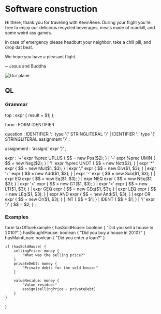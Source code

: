 # Software construction

Hi there, thank you for traveling with KevinRene. During your flight you're free to enjoy our delicious recycled beverages, meals made of roadkill, and some weird ass games.

In case of emergency please headbutt your neighbor, take a chill pill, and drop dat beat.

We hope you have a pleasant flight.

~ Jesus and Buddha

![Our plane](http://www.studentsoftheworld.info/sites/misc/img/28740_weird-plane[1].jpg)


## QL

### Grammar


top : expr { result = $1; };

form : FORM IDENTIFIER 

question : IDENTIFIER ':' type '{' STRINGLITERAL '}' 
		 | IDENTIFIER ':' type '{' STRINGLITERAL assignment '}'
		 ;

assignment : 'assign(' expr ')'
		   ;

expr : '+' expr	%prec UPLUS { $$ = new Pos($2); }
	 | '-' expr	%prec UMIN  { $$ = new Neg($2); }
	 | '!' expr %prec UNOT  { $$ = new Not($2); }
	 | expr '*' expr		{ $$ = new Mul($1, $3); }
	 | expr '/' expr 		{ $$ = new Div($1, $3); }
	 | expr '+' expr		{ $$ = new Add($1, $3); }
	 | expr '-' expr		{ $$ = new Sub($1, $3); }
	 | expr EQ expr		    { $$ = new Eq($1, $3); }
	 | expr NEQ expr		{ $$ = new NEq($1, $3); }
	 | expr '>' expr		{ $$ = new GT($1, $3); }
	 | expr '<' expr		{ $$ = new LT($1, $3); }
	 | expr GEQ expr		{ $$ = new GEq($1, $3); }
	 | expr LEQ expr		{ $$ = new LEq($1, $3); }
	 | expr AND expr	    { $$ = new And($1, $3); }
	 | expr OR expr  		{ $$ = new Or($1, $3); }
	 | INT					{ $$ = $1; }
	 | IDENT         		{ $$ = $1; }
	 | '(' expr ')'			{ $$ = $2; }
	 ;

### Examples

form taxOfficeExample { 
	hasSoldHouse: boolean {
		"Did you sell a house in 2010?"
	}
	hasBoughtHouse: boolean {
		"Did you buy a house in 2010?"
	}
	hasMaintLoan: boolean {
		"Did you enter a loan?"
	}
	

	if (hasSoldHouse) {
		sellingPrice: money {
			"What was the selling price?"
		}
		privateDebt: money {
			"Private debts for the sold house:"	
		}

		valueResidue: money {
			"Value residue:"
			assign(sellingPrice - privateDebt)
		}
	}
}
